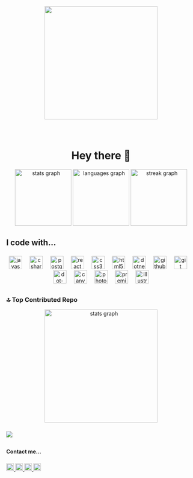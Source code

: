 <div align="center">
  <img height="300" src="https://media3.giphy.com/media/L1R1tvI9svkIWwpVYr/giphy.gif?cid=ecf05e47e6hrch8yhtetkesx0docyhvxisdaw2lj3s8r5qyc&ep=v1_gifs_related&rid=giphy.gif&ct=g"  />
</div>

###

<br clear="both">

<h1 align="center">Hey there 👾</h1>


<div align="center">
  <img src="https://github-readme-stats.vercel.app/api?username=busenuryildiz&theme=bear&show_icons=true&hide_border=false&count_private=true" height="150" alt="stats graph"  />
  <img src="https://github-readme-stats.vercel.app/api/top-langs?username=busenuryildiz&locale=en&hide_title=false&layout=compact&card_width=320&langs_count=5&theme=bear&hide_border=false&order=2" height="150" alt="languages graph"  />
  <img src="https://streak-stats.demolab.com?user=busenuryildiz&locale=en&mode=daily&theme=bear&hide_border=false&border_radius=8&date_format=j%20M%5B%20Y%5D&order=3" height="150" alt="streak graph"  />
</div>

###
<h2 align="left">I code with...</h2>

###


<div align="center">
  <img src="https://skillicons.dev/icons?i=js" height="35" alt="javascript logo"  />
  <img width="12" />
  <img src="https://skillicons.dev/icons?i=cs" height="35" alt="csharp logo"  />
  <img width="12" />
  <img src="https://skillicons.dev/icons?i=postgres" height="35" alt="postgresql logo"  />
  <img width="12" />
  <img src="https://skillicons.dev/icons?i=react" height="35" alt="react logo"  />
  <img width="12" />
  <img src="https://skillicons.dev/icons?i=css" height="35" alt="css3 logo"  />
  <img width="12" />
  <img src="https://skillicons.dev/icons?i=html" height="35" alt="html5 logo"  />
  <img width="12" />
  <img src="https://cdn.jsdelivr.net/gh/devicons/devicon/icons/dotnetcore/dotnetcore-original.svg" height="35" alt="dotnetcore logo"  />
  <img width="12" />
  <img src="https://skillicons.dev/icons?i=github" height="35" alt="github logo"  />
  <img width="12" />
  <img src="https://skillicons.dev/icons?i=git" height="35" alt="git logo"  />
  <img width="12" />
  <img src="https://skillicons.dev/icons?i=dotnet" height="35" alt="dot-net logo"  />
  <img width="12" />
  <img src="https://cdn.simpleicons.org/canva/00C4CC" height="35" alt="canva logo"  />
  <img width="12" />
  <img src="https://cdn.simpleicons.org/adobephotoshop/31A8FF" height="35" alt="photoshop logo"  />
  <img width="12" />
  <img src="https://cdn.simpleicons.org/adobepremierepro/9999FF" height="35" alt="premierepro logo"  />
  <img width="12" />
  <img src="https://cdn.simpleicons.org/adobeillustrator/FF9A00" height="35" alt="illustrator logo"  />
</div>

##
### 🔝 Top Contributed Repo
<div align="center">
  <img src="https://github-contributor-stats.vercel.app/api?username=busenuryildiz&limit=5&theme=bear&combine_all_yearly_contributions=true" height="300" alt="stats graph"  />
  </div>

###

[![](https://visitcount.itsvg.in/api?id=busenuryildiz&icon=6&color=5)](https://visitcount.itsvg.in)

##
<h4 align="left">Contact me...</h4>

###

<div align="left">
  <a href="mailto:busenurryildiz@gmail.com" target="_blank">
    <img src="https://img.shields.io/static/v1?message=Gmail&logo=gmail&label=&color=D14836&logoColor=white&labelColor=&style=for-the-badge" height="20" alt="gmail logo"  />
  </a>
  <a href="https://www.linkedin.com/in/buseyildizz/" target="_blank">
    <img src="https://img.shields.io/static/v1?message=LinkedIn&logo=linkedin&label=&color=0077B5&logoColor=white&labelColor=&style=for-the-badge" height="20" alt="linkedin logo"  />
  </a>
  <a href="https://codesandbox.io/u/busenuryildiz" target="_blank">
    <img src="https://img.shields.io/static/v1?message=Codesandbox&logo=codesandbox&label=&color=040404&logoColor=DBDBDB&labelColor=&style=for-the-badge" height="20" alt="codesandbox logo"  />
  </a>
  <a href="https://www.hackerrank.com/profile/busenuryildiz531" target="_blank">
    <img src="https://img.shields.io/static/v1?message=HackerRank&logo=hackerrank&label=&color=2EC866&logoColor=white&labelColor=&style=for-the-badge" height="20" alt="hackerrank logo"  />
  </a>
</div>

